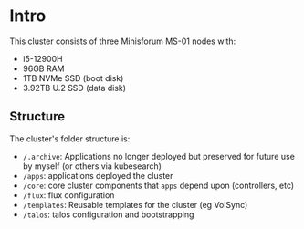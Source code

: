 # Intro

This cluster consists of three Minisforum MS-01 nodes with:

- i5-12900H
- 96GB RAM
- 1TB NVMe SSD (boot disk)
- 3.92TB U.2 SSD (data disk)

## Structure

The cluster's folder structure is:

- `/.archive`: Applications no longer deployed but preserved for future use by myself (or others via kubesearch)
- `/apps`: applications deployed the cluster
- `/core`: core cluster components that `apps` depend upon (controllers, etc)
- `/flux`: flux configuration
- `/templates`: Reusable templates for the cluster (eg VolSync)
- `/talos`: talos configuration and bootstrapping
